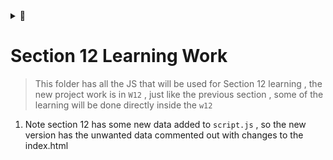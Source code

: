 <details>
<summary> 👃 </summary>
<img src="https://i.ibb.co/q0yhGY6/image.png" width="100%">
</details>

# Section 12 Learning Work

> This folder has all the JS that will be used for Section 12 learning , the new project work is in `W12` , just like the previous section , some of the learning will be done directly inside the `w12`

1. Note section 12 has some new data added to `script.js` , so the new version has the unwanted data commented out with changes to the index.html
